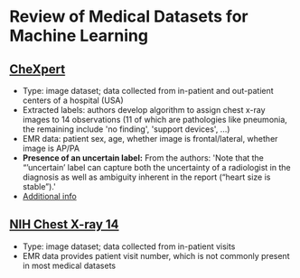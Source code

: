 # Review of Medical Datasets for Machine Learning

## [CheXpert](https://arxiv.org/abs/1901.07031)
+ Type: image dataset; data collected from in-patient and out-patient centers of a hospital (USA)
+ Extracted labels: authors develop algorithm to assign chest x-ray images to 14 observations (11 of which are pathologies like pneumonia, the remaining include 'no finding', 'support devices', ...)
+ EMR data: patient sex, age, whether image is frontal/lateral, whether image is AP/PA
+ **Presence of an uncertain label:** From the authors: 'Note that the “’uncertain’ label can capture both the uncertainty of a radiologist in the diagnosis as well as ambiguity inherent in the report (“heart size is stable”).' 
+ [Additional info](https://arxiv.org/pdf/2105.03020.pdf)

## [NIH Chest X-ray 14]()
+ Type: image dataset; data collected from in-patient visits
+ EMR data provides patient visit number, which is not commonly present in most medical datasets
